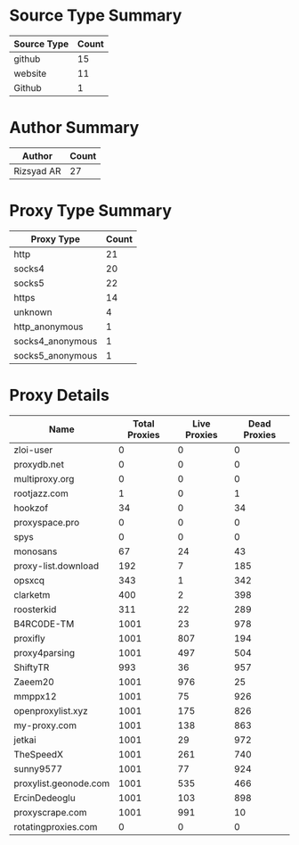 # Source Type Summary

| Source Type | Count |
|-------------|-------|
| github | 15 |
| website | 11 |
| Github | 1 |


# Author Summary

| Author | Count |
|--------|-------|
| Rizsyad AR | 27 |


# Proxy Type Summary

| Proxy Type | Count |
|------------|-------|
| http | 21 |
| socks4 | 20 |
| socks5 | 22 |
| https | 14 |
| unknown | 4 |
| http_anonymous | 1 |
| socks4_anonymous | 1 |
| socks5_anonymous | 1 |


# Proxy Details

| Name | Total Proxies | Live Proxies | Dead Proxies |
|------|---------------|--------------|---------------|
| zloi-user | 0 | 0 | 0 |
| proxydb.net | 0 | 0 | 0 |
| multiproxy.org | 0 | 0 | 0 |
| rootjazz.com | 1 | 0 | 1 |
| hookzof | 34 | 0 | 34 |
| proxyspace.pro | 0 | 0 | 0 |
| spys | 0 | 0 | 0 |
| monosans | 67 | 24 | 43 |
| proxy-list.download | 192 | 7 | 185 |
| opsxcq | 343 | 1 | 342 |
| clarketm | 400 | 2 | 398 |
| roosterkid | 311 | 22 | 289 |
| B4RC0DE-TM | 1001 | 23 | 978 |
| proxifly | 1001 | 807 | 194 |
| proxy4parsing | 1001 | 497 | 504 |
| ShiftyTR | 993 | 36 | 957 |
| Zaeem20 | 1001 | 976 | 25 |
| mmppx12 | 1001 | 75 | 926 |
| openproxylist.xyz | 1001 | 175 | 826 |
| my-proxy.com | 1001 | 138 | 863 |
| jetkai | 1001 | 29 | 972 |
| TheSpeedX | 1001 | 261 | 740 |
| sunny9577 | 1001 | 77 | 924 |
| proxylist.geonode.com | 1001 | 535 | 466 |
| ErcinDedeoglu | 1001 | 103 | 898 |
| proxyscrape.com | 1001 | 991 | 10 |
| rotatingproxies.com | 0 | 0 | 0 |
